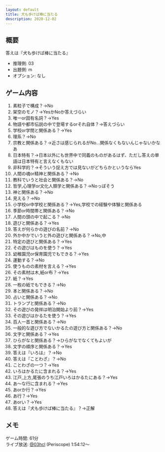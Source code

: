```yaml
---
layout: default
title: 犬も歩けば棒に当たる
description: 2020-12-02
---
```


## 概要

答えは『犬も歩けば棒に当たる』

- 推理側: 03
- 出題側: m
- オプション: なし

## ゲーム内容

1. 素粒子で構成？→No
2. 架空のモノ？→YesかNoか答えづらい
3. 唯一or固有名詞？→Yes
4. 物語や都市伝説の中で登場するorそれ自体？→答えづらい
5. 学校or学問と関係ある？→Yes
6. 理系？→No
7. 宗教と関係ある？→近さは感じられるがNo…関係なくもないんじゃないかなあ
8. 日本特有？→日本以外にも世界中で同義のものがあるはず、ただし答えの単語は日本特有と言えなくもない
9. 非科学的？→そういう捉え方では見ないがどちらかというならYes
10. 人間の魂or精神と関係ある？→No
11. 教科でいうと社会と関係ある？→No
12. 哲学,心理学or文化人類学と関係ある？→Noっぽそう
13. 神と関係ある？→No
14. 見える？→No
15. 小学校or中学校と関係ある？→Yes,学校での経験や体験と関係ある
16. 季節or時間帯と関係ある？→No
17. 人間の頭の中で起こる？→No
18. 遊びと関係ある？→Yes
19. 答えが何らかの遊びの名前？→No
20. 外か中かでいうと外の遊びと関係ある？→No,中
21. 特定の遊びと関係ある？→Yes
22. その遊びはものを使う？→Yes
23. 幼稚園児or保育園児でもできる？→Yes
24. 運動する？→No
25. 使うものの素材を言える？→Yes
26. その素材は木,紙or布？→Yes
27. 紙？→Yes
28. 一枚の紙でもできる？→No
29. 本と関係ある？→No
30. 占いと関係ある？→No
31. トランプと関係ある？→No
32. その遊びの発祥は明治開始より前？→Yes
33. その遊びはかるたを使う？→Yes
34. 百人一首と関係ある？→No
35. 一般的な遊び方でないかるたの遊び方と関係ある？→No
36. 文字と関係ある？→Yes
37. ひらがなと関係ある？→ひらがなでなくてもよいが
38. 文字の順序と関係ある？→Yes
39. 答えは『いろは』？→No
40. 答えは『ことわざ』？→No
41. ことわざの一つ？→Yes
42. いろはかるたに含まれる？→Yes
43. 江戸,上方,尾張のうち江戸いろはかるたにある？→Yes
44. あ～な行に含まれる？→Yes
45. あorか行？→Yes
46. あ行？→Yes
47. あorい？→Yes
48. 答えは『犬も歩けば棒に当たる』？→正解

## メモ

ゲーム時間: 61分  
ライブ放送: [@03hcl](https://www.periscope.tv/03hcl/1PlKQPBMyNDxE?t=1h54m12s) (Periscope) 1:54:12～
